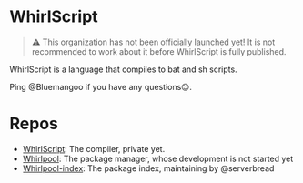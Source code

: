 # WhirlScript

> ⚠️ This organization has not been officially launched yet! It is not recommended to work about it before WhirlScript is fully published.

WhirlScript is a language that compiles to bat and sh scripts.

Ping @Bluemangoo if you have any questions😊.

# Repos

- [WhirlScript](https://github.com/Bluemangoo/WhirlScript): The compiler, private yet.
- [Whirlpool](https://github.com/WhirlScript/Whirlpool): The package manager, whose development is not started yet
- [Whirlpool-index](https://github.com/WhirlScript/Whirlpool-index): The package index, maintaining by @serverbread

